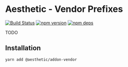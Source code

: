 # Aesthetic - Vendor Prefixes

[![Build Status](https://github.com/aesthetic-suite/framework/workflows/Build/badge.svg)](https://github.com/aesthetic-suite/framework/actions?query=branch%3Amaster)
[![npm version](https://badge.fury.io/js/%40aesthetic%addon-vendor.svg)](https://www.npmjs.com/package/@aesthetic/addon-vendor)
[![npm deps](https://david-dm.org/aesthetic-suite/framework.svg?path=packages/addon-vendor)](https://www.npmjs.com/package/@aesthetic/addon-vendor)

TODO

## Installation

```
yarn add @aesthetic/addon-vendor
```
